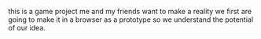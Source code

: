 this is a game project me and my friends want to make a reality we first are going to make it in a browser as a prototype so we understand the potential of our idea.

